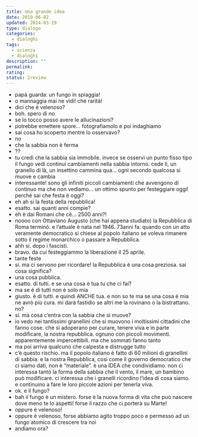 ```yaml
---
title: Una grande idea
date: 2019-06-02
updated: 2024-03-19
type: dialogo
categories:
  - dialoghi
tags:
  - scienza
  - dialoghi
description: ""
permalink: 
rating: 
status: 2review
---
```


- papà guarda: un fungo in spiaggia!
- o mannaggia mai ne vidi! che rarità!
- dici che è velenoso?
- boh. spero di no
- se lo tocco posso avere le allucinazioni?
- potrebbe emettere spore... fotografiamolo e poi indaghiamo
- sai cosa ho scoperto mentre lo osservavo?
- no
- che la sabbia non è ferma
- ??
- tu credi che la sabbia sia immobile. invece se osservi un punto fisso tipo il fungo vedi continui cambiamenti nella sabbia intorno. cede li, un granello di là, un insettino cammina qua... ogni secondo qualcosa si muove e cambia
- interessante! sono gli infiniti piccoli cambiamenti che avvengono di continuo ma che non vediamo... un ottimo spunto per festeggiare oggi! perché sai che festa è oggi?
- eh ah si la festa della repubblica!
- esatto. sai quanti anni compie?
- eh è dai Romani che cè... 2500 anni?!
- noooo con Ottaviano Augusto (che hai appena studiato) la Repubblica di Roma terminó. e l’attuale è nata nel 1946. 73anni fa. quando con un atto veramente democratico si chiese al popolo italiano se voleva rimanere sotto il regime monarchico o passare a Repubblica.
- ahh si. dopo i fascisti.
- bravo. da cui festeggiammo la liberazione il 25 aprile.
- tante feste
- si. ma ci servono per ricordare! la Repubblica è una cosa preziosa. sai cosa significa?
- una cosa pubblica.
- esatto. di tutti. e se una cosa è tua tu che ci fai?
- ma se è di tutti non è solo mia
- giusto. è di tutti. e quindi ANCHE tua. e non so te ma se una cosa è mia ne avrò più cura. mi darà fastidio se altri me la rovinano o la bistrattano. no?
- si. ma cosa c’entra con la sabbia che si muove?
- io vedo nei tantissimi granellini che si muovono i moltissimi cittadini che fanno cose. che si adoperano per curare, tenere viva e in parte modificare, la nostra repubblica. ognuno con piccoli movimenti. apparentemente impercettibili. ma che sommati fanno tanto
- ma poi arriva qualcuno che calpesta e distrugge tutto
- c’è questo rischio. ma il popolo italiano è fatto di 60 milioni di granellini di sabbia. e la nostra Repubblica, così come il governo democratico che ci siamo dati, non è “materiale”. è una IDEA che condividiamo. non ci interessa tanto la forma della sabbia che il vento, il mare, un bambino può modificare. ci interessa che i granelli ricordino l’idea di cosa siamo. e continuino a fare le loro piccole azioni per tenerla viva.
- ok. e il fungo?
- bah il fungo è un mistero. forse è la nuova forma di vita che può nascere dove meno te lo aspetti! forse il razzo che ci porterà su Marte!
- oppure è velenoso!
- oppure è velenoso, forse abbiamo agito troppo poco e permesso ad un fungo atomico di crescere tra noi
- andiamo ora?
